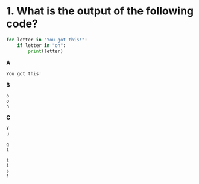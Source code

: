 # 1. What is the output of the following code?

```python
for letter in "You got this!":
    if letter in "oh":
        print(letter)
```


__A__

```python
You got this!
```

__B__

```pyhton
o
o
h
```

__C__

```pyhton
Y
u
 
g
t
 
t
i
s
!
```

